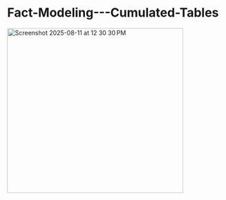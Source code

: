 # Fact-Modeling---Cumulated-Tables

<img width="407" height="381" alt="Screenshot 2025-08-11 at 12 30 30 PM" src="https://github.com/user-attachments/assets/a653bde0-51b3-409f-a049-ffbd564c61ee" />
